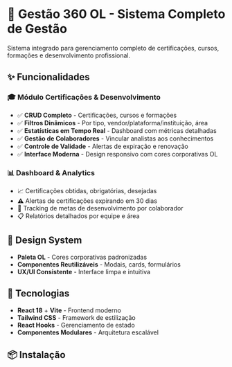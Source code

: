 # 🎯 Gestão 360 OL - Sistema Completo de Gestão

Sistema integrado para gerenciamento completo de certificações, cursos, formações e desenvolvimento profissional.

## ✨ Funcionalidades

### 🎓 **Módulo Certificações & Desenvolvimento**
- ✅ **CRUD Completo** - Certificações, cursos e formações
- ✅ **Filtros Dinâmicos** - Por tipo, vendor/plataforma/instituição, área
- ✅ **Estatísticas em Tempo Real** - Dashboard com métricas detalhadas
- ✅ **Gestão de Colaboradores** - Vincular analistas aos conhecimentos
- ✅ **Controle de Validade** - Alertas de expiração e renovação
- ✅ **Interface Moderna** - Design responsivo com cores corporativas OL

### 📊 **Dashboard & Analytics**
- 📈 Certificações obtidas, obrigatórias, desejadas
- ⚠️ Alertas de certificações expirando em 30 dias
- 🎯 Tracking de metas de desenvolvimento por colaborador
- 📋 Relatórios detalhados por equipe e área

## 🎨 **Design System**
- **Paleta OL** - Cores corporativas padronizadas
- **Componentes Reutilizáveis** - Modais, cards, formulários
- **UX/UI Consistente** - Interface limpa e intuitiva

## 🚀 **Tecnologias**

- **React 18** + **Vite** - Frontend moderno
- **Tailwind CSS** - Framework de estilização
- **React Hooks** - Gerenciamento de estado
- **Componentes Modulares** - Arquitetura escalável

## 📦 **Instalação**

